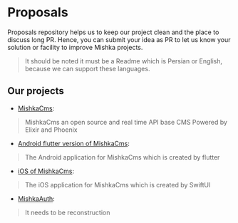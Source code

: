 # Proposals
Proposals repository helps us to keep our project clean and the place to discuss long PR. Hence, you can submit your idea as PR to let us know your solution or facility to improve Mishka projects.

> It should be noted it must be a Readme which is  Persian or English, because we can support these languages.

## Our projects
- [MishkaCms](https://github.com/mishka-group/mishka-cms): 
> MishkaCms an open source and real time API base CMS Powered by Elixir and Phoenix
- [Android flutter version of MishkaCms](https://github.com/mishka-group/mishka-cms-android-flutter):
> The Android application for MishkaCms which is created by flutter
- [iOS of MishkaCms](https://github.com/mishka-group/MishkaCmsiOS):
> The iOS application for MishkaCms which is created by SwiftUI
- [MishkaAuth](https://github.com/mishka-group/mishka-auth):
> It needs to be reconstruction